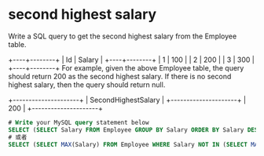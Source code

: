 # second highest salary

Write a SQL query to get the second highest salary from the Employee table.

+----+--------+
| Id | Salary |
+----+--------+
| 1  | 100    |
| 2  | 200    |
| 3  | 300    |
+----+--------+
For example, given the above Employee table, the query should return 200 as the second highest salary. If there is no second highest salary, then the query should return null.

+---------------------+
| SecondHighestSalary |
+---------------------+
| 200                 |
+---------------------+


```SQL
# Write your MySQL query statement below
SELECT (SELECT Salary FROM Employee GROUP BY Salary ORDER BY Salary DESC LIMIT 1,1) SecondHighestSalary;
# 或者
SELECT (SELECT MAX(Salary) FROM Employee WHERE Salary NOT IN (SELECT MAX(Salary) FROM Employee)) SecondHighestSalary;
```
